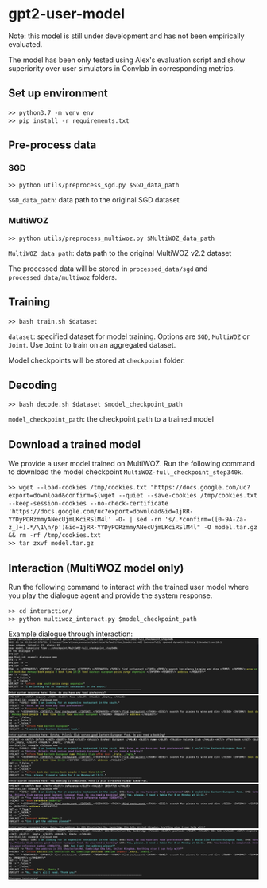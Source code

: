 # gpt2-user-model

Note: this model is still under development and has not been empirically evaluated.

The model has been only tested using Alex's evaluation script and show superiority over user simulators in Convlab in corresponding metrics.


## Set up environment
```console
>> python3.7 -m venv env
>> pip install -r requirements.txt
```

## Pre-process data
### SGD
```console
>> python utils/preprocess_sgd.py $SGD_data_path
```
`SGD_data_path`: data path to the original SGD dataset

### MultiWOZ
```console
>> python utils/preprocess_multiwoz.py $MultiWOZ_data_path
```
`MultiWOZ_data_path`: data path to the original MultiWOZ v2.2 dataset

The processed data will be stored in `processed_data/sgd` and `processed_data/multiwoz` folders.


## Training
```console
>> bash train.sh $dataset
```
`dataset`: specified dataset for model training. Options are `SGD`, `MultiWOZ` or `Joint`. Use `Joint` to train on an aggregated dataset.

Model checkpoints will be stored at `checkpoint` folder.


## Decoding
```console
>> bash decode.sh $dataset $model_checkpoint_path
```
`model_checkpoint_path`: the checkpoint path to a trained model


## Download a trained model
We provide a user model trained on MultiWOZ. Run the following command to download the model checkpoint `MultiWOZ-full_checkpoint_step340k`. 
```console
>> wget --load-cookies /tmp/cookies.txt "https://docs.google.com/uc?export=download&confirm=$(wget --quiet --save-cookies /tmp/cookies.txt --keep-session-cookies --no-check-certificate 'https://docs.google.com/uc?export=download&id=1jRR-YYDyPORzmmyANecUjmLKciRSlM4l' -O- | sed -rn 's/.*confirm=([0-9A-Za-z_]+).*/\1\n/p')&id=1jRR-YYDyPORzmmyANecUjmLKciRSlM4l" -O model.tar.gz && rm -rf /tmp/cookies.txt
>> tar zxvf model.tar.gz
```


## Interaction (MultiWOZ model only)
Run the following command to interact with the trained user model where you play the dialogue agent and provide the system response.

```console
>> cd interaction/
>> python multiwoz_interact.py $model_checkpoint_path
```
Example dialogue through interaction:
![alt text](https://github.com/andy194673/gpt2-user-model/blob/main/.images/example-1.png)
![alt text](https://github.com/andy194673/gpt2-user-model/blob/main/.images/example-2.png)
![alt text](https://github.com/andy194673/gpt2-user-model/blob/main/.images/example-3.png)
![alt text](https://github.com/andy194673/gpt2-user-model/blob/main/.images/example-4.png)
![alt text](https://github.com/andy194673/gpt2-user-model/blob/main/.images/example-5.png)

